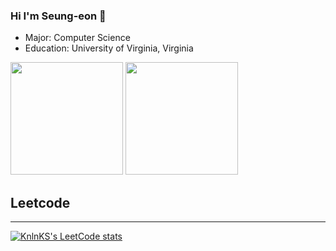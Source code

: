 ### Hi I'm Seung-eon 👋

- Major: Computer Science
- Education: University of Virginia, Virginia
<!--
- 👯 I’m looking to collaborate on ...
- 🤔 I’m looking for help with ...
- 💬 Ask me about ...
- 📫 How to reach me: ...
- 😄 Pronouns: ...
- ⚡ Fun fact: ...
-->

<p>
  <img height="180em" src="https://github-readme-stats.vercel.app/api?username=seungeonK&show_icons=true&hide_border=true&&count_private=true&include_all_commits=true&theme=tokyonight" />
  <img height="180em" src="https://github-readme-stats.vercel.app/api/top-langs/?username=seungeonK&exclude_rep=KNN-Image-Classification&show_icons=true&hide_border=true&layout=compact&langs_count=8&theme=tokyonight" />
</p>

## Leetcode
---
[![KnlnKS's LeetCode stats](https://leetcode-stats-six.vercel.app/api?username=seungeonK&theme=dark)](https://github.com/KnlnKS/leetcode-stats)



